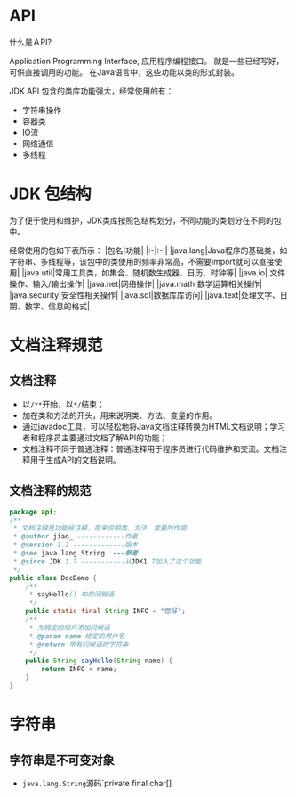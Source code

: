 # API　
什么是ＡPI?

Application Programming Interface, 应用程序编程接口。
就是一些已经写好，可供直接调用的功能。
在Java语言中，这些功能以类的形式封装。

JDK API 包含的类库功能强大，经常使用的有：
- 字符串操作
- 容器类
- IO流
- 网络通信
- 多线程


# JDK 包结构

为了便于使用和维护，JDK类库按照包结构划分，不同功能的类划分在不同的包中。

经常使用的包如下表所示：
|包名|功能|
|:-|:-:|
|java.lang|Java程序的基础类，如字符串、多线程等，该包中的类使用的频率非常高，不需要import就可以直接使用|
|java.util|常用工具类，如集合、随机数生成器、日历、时钟等|
|java.io| 文件操作、输入/输出操作|
|java.net|网络操作|
|java.math|数学运算相关操作|
|java.security|安全性相关操作|
|java.sql|数据库库访问|
|java.text|处理文字、日期、数字、信息的格式|


# 文档注释规范

## 文档注释
- 以`/**`开始，以`*/`结束；
- 加在类和方法的开头，用来说明类、方法、变量的作用。
- 通过javadoc工具，可以轻松地将Java文档注释转换为HTML文档说明；学习者和程序员主要通过文档了解API的功能；
- 文档注释不同于普通注释：普通注释用于程序员进行代码维护和交流。文档注释用于生成API的文档说明。


## 文档注释的规范
```java
package api;
/**
 * 文档注释是功能级注释，用来说明类、方法、常量的作用
 * @author jiao_ ------------作者
 * @version 1.2 -------------版本
 * @see java.lang.String  ---参考
 * @since JDK 1.7 -----------从JDK1.7加入了这个功能
 */
public class DocDemo {
	/**
	 * sayHello() 中的问候语
	 */
	public static final String INFO = "您好";
	/**
	 * 为特定的用户添加问候语
	 * @param name 给定的用户名
	 * @return 带有问候语的字符串
	 */
	public String sayHello(String name) {
		return INFO + name;
	}
}
```

# 字符串

## 字符串是不可变对象

- `java.lang.String`源码`private final char[] 